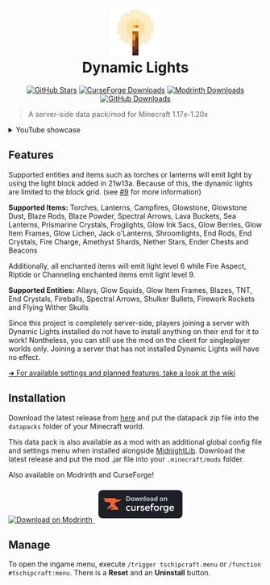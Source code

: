<h1 align="center">
  <img alt="Icon" src="pack.png" width="96" height="96" style="image-rendering: pixelated"><br/>
  Dynamic Lights
</h1>
<p align="center">
  <a href="https://github.com/Tschipcraft/dynamiclights/stargazers"><img alt="GitHub Stars" src="https://img.shields.io/github/stars/Tschipcraft/dynamiclights?colorA=0c0906&colorB=fbc703&style=for-the-badge"></a>
  <a href="https://www.curseforge.com/minecraft/texture-packs/tschipcrafts-dynamic-lights"><img alt="CurseForge Downloads" src="https://img.shields.io/curseforge/dt/831385?logo=curseforge&label=CurseForge&colorA=0c0906&colorB=fbc703&style=for-the-badge"></a>
  <a href="https://modrinth.com/datapack/dynamic-lights"><img alt="Modrinth Downloads" src="https://img.shields.io/modrinth/dt/dynamic-lights?label=Modrinth&colorA=0c0906&colorB=fbc703&style=for-the-badge&logo=modrinth"></a>
  <a href="https://github.com/Tschipcraft/dynamiclights/releases/latest"><img alt="GitHub Downloads" src="https://img.shields.io/github/downloads/Tschipcraft/dynamiclights/total?logo=github&colorA=0c0906&colorB=fbc703&style=for-the-badge"></a>
</p>

> A server-side data pack/mod for Minecraft 1.17x-1.20x

<details>
<summary>YouTube showcase</summary>
<a href="http://www.youtube.com/watch?v=bzmqpgfQ7jo">
  <img alt="Dynamic Lights thumbnail" width=50% src="https://tschipcraft.ddns.net/mod_resources/youtube_preview.php?id=bzmqpgfQ7jo" title="Watch on YouTube">
</a>
</details>

## Features

Supported entities and items such as torches or lanterns will emit light by using the light block added in 21w13a. Because of this, the dynamic lights are limited to the block grid. (see [#9](https://github.com/Tschipcraft/dynamiclights/issues/9) for more information)

**Supported Items:** Torches, Lanterns, Campfires, Glowstone, Glowstone Dust, Blaze Rods, Blaze Powder, Spectral Arrows, Lava Buckets, Sea Lanterns, Prismarine Crystals, Froglights, Glow Ink Sacs, Glow Berries, Glow Item Frames, Glow Lichen, Jack o'Lanterns, Shroomlights, End Rods, End Crystals, Fire Charge, Amethyst Shards, Nether Stars, Ender Chests and Beacons

Additionally, all enchanted items will emit light level 6 while Fire Aspect, Riptide or Channeling enchanted items emit light level 9.

**Supported Entities:** Allays, Glow Squids, Glow Item Frames, Blazes, TNT, End Crystals, Fireballs, Spectral Arrows, Shulker Bullets, Firework Rockets and Flying Wither Skulls

Since this project is completely server-side, players joining a server with Dynamic Lights installed do not have to install anything on their end for it to work! Nontheless, you can still use the mod on
the client for singleplayer worlds only. Joining a server that has not installed Dynamic Lights will have no effect.

[➜ For available settings and planned features, take a look at the wiki](https://github.com/Tschipcraft/dynamiclights/wiki)


## Installation

Download the latest release from [here](https://github.com/Tschipcraft/dynamiclights/releases/latest) and put the datapack zip file into the `datapacks` folder of your Minecraft world.

This data pack is also available as a mod with an additional global config file and settings menu when installed alongside [MidnightLib](https://modrinth.com/mod/midnightlib). Download the latest release and put the mod .jar file into your `.minecraft/mods` folder.

Also available on Modrinth and CurseForge!

<a href="https://modrinth.com/datapack/dynamic-lights">
<picture>
  <source height="72px" media="(prefers-color-scheme: dark)" srcset="https://raw.githubusercontent.com/Tschipcraft/badges/main/assets/modrinth-badge-dark.svg">
  <source height="72px" media="(prefers-color-scheme: light)" srcset="https://raw.githubusercontent.com/Tschipcraft/badges/main/assets/modrinth-badge-light.svg">
  <img height="72px" alt="Download on Modrinth" src="https://raw.githubusercontent.com/modrinth/art/main/Branding/Badge/badge-dark.svg">
</picture>
</a>
<a href="https://www.curseforge.com/minecraft/texture-packs/tschipcrafts-dynamic-lights">
<picture>
  <source height="72px" media="(prefers-color-scheme: dark)" srcset="https://raw.githubusercontent.com/Tschipcraft/badges/main/assets/curseforge-badge-dark.svg">
  <source height="72px" media="(prefers-color-scheme: light)" srcset="https://raw.githubusercontent.com/Tschipcraft/badges/main/assets/curseforge-badge-light.svg">
  <img height="72px" alt="Download on CurseForge" src="https://raw.githubusercontent.com/Tschipcraft/badges/main/assets/curseforge-badge-dark.svg">
</picture>
</a>


## Manage

To open the ingame menu, execute `/trigger tschipcraft.menu` or `/function #tschipcraft:menu`. There is a **Reset** and an **Uninstall** button.
